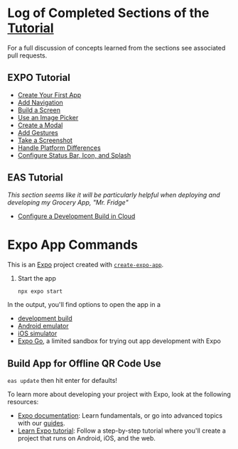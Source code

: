 # Log of Completed Sections of the [Tutorial](https://docs.expo.dev/tutorial/introduction/)
For a full discussion of concepts learned from the sections see associated pull requests.
## EXPO Tutorial
- [Create Your First App](https://docs.expo.dev/tutorial/create-your-first-app/)
- [Add Navigation](https://docs.expo.dev/tutorial/add-navigation/)
- [Build a Screen](https://docs.expo.dev/tutorial/build-a-screen/)
- [Use an Image Picker](https://docs.expo.dev/tutorial/image-picker/)
- [Create a Modal](https://docs.expo.dev/tutorial/create-a-modal/)
- [Add Gestures](https://docs.expo.dev/tutorial/gestures/)
- [Take a Screenshot](https://docs.expo.dev/tutorial/screenshot/)
- [Handle Platform Differences](https://docs.expo.dev/tutorial/platform-differences/)
- [Configure Status Bar, Icon, and Splash](https://docs.expo.dev/tutorial/configuration/)

## EAS Tutorial
*This section seems like it will be particularly helpful when deploying and developing my Grocery App, "Mr. Fridge"*
- [Configure a Development Build in Cloud](https://docs.expo.dev/tutorial/eas/configure-development-build/)

# Expo App Commands

This is an [Expo](https://expo.dev) project created with [`create-expo-app`](https://www.npmjs.com/package/create-expo-app).
1. Start the app

   ```bash
   npx expo start
   ```

In the output, you'll find options to open the app in a

- [development build](https://docs.expo.dev/develop/development-builds/introduction/)
- [Android emulator](https://docs.expo.dev/workflow/android-studio-emulator/)
- [iOS simulator](https://docs.expo.dev/workflow/ios-simulator/)
- [Expo Go](https://expo.dev/go), a limited sandbox for trying out app development with Expo

## Build App for Offline QR Code Use
`eas update` then hit enter for defaults!


To learn more about developing your project with Expo, look at the following resources:

- [Expo documentation](https://docs.expo.dev/): Learn fundamentals, or go into advanced topics with our [guides](https://docs.expo.dev/guides).
- [Learn Expo tutorial](https://docs.expo.dev/tutorial/introduction/): Follow a step-by-step tutorial where you'll create a project that runs on Android, iOS, and the web.

